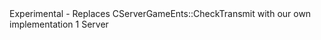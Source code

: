 <function name="holylib_networking_fasttransmit" parent="" type="libraryfield">
    <description>
        Experimental - Replaces CServerGameEnts::CheckTransmit with our own implementation
        <added version="0.8"></added>
    </description>
    <value>1</value>
    <realm>Server</realm>
</function>
